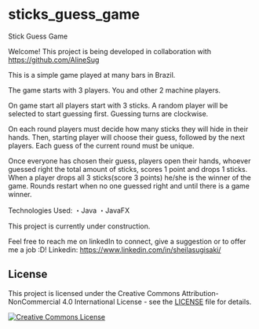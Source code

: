 # sticks_guess_game

Stick Guess Game

Welcome! This project is being developed in collaboration with https://github.com/AlineSug

This is a simple game played at many bars in Brazil.

The game starts with 3 players. 
You and other 2 machine players.

On game start all players start with 3 sticks.
A random player will be selected to start guessing first.
Guessing turns are clockwise.

On each round players must decide how many sticks they will hide in their hands.
Then, starting player will choose their guess, followed by the next players.
Each guess of the current round must be unique.

Once everyone has chosen their guess, players open their hands, whoever guessed right
the total amount of sticks, scores 1 point and drops 1 sticks. 
When a player drops all 3 sticks(score 3 points) he/she is the winner of the game.
Rounds restart when no one guessed right and until there is a game winner.


Technologies Used:
・Java
・JavaFX


This project is currently under construction.


Feel free to reach me on linkedIn to connect, give a suggestion or to offer me a job :D! Linkedin: https://www.linkedin.com/in/sheilasugisaki/


## License

This project is licensed under the Creative Commons Attribution-NonCommercial 4.0 International License - see the [LICENSE](LICENSE) file for details.

[![Creative Commons License](https://i.creativecommons.org/l/by-nc/4.0/88x31.png)](http://creativecommons.org/licenses/by-nc/4.0/)

